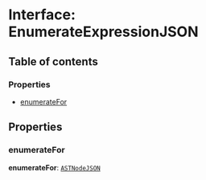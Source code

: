 # Interface: EnumerateExpressionJSON

## Table of contents

### Properties

* [enumerateFor](/auto-docs/variable-core/interfaces/EnumerateExpressionJSON.md#enumeratefor)

## Properties

### enumerateFor

**enumerateFor**: [`ASTNodeJSON`](/auto-docs/variable-core/interfaces/ASTNodeJSON.md)
